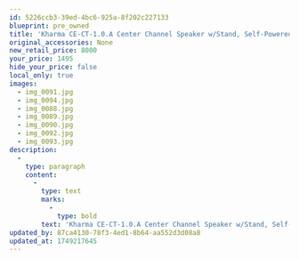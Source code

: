 ```yaml
---
id: 5226ccb3-39ed-4bc6-925a-8f202c227133
blueprint: pre_owned
title: 'Kharma CE-CT-1.0.A Center Channel Speaker w/Stand, Self-Powered'
original_accessories: None
new_retail_price: 8000
your_price: 1495
hide_your_price: false
local_only: true
images:
  - img_0091.jpg
  - img_0094.jpg
  - img_0088.jpg
  - img_0089.jpg
  - img_0090.jpg
  - img_0092.jpg
  - img_0093.jpg
description:
  -
    type: paragraph
    content:
      -
        type: text
        marks:
          -
            type: bold
        text: 'Kharma CE-CT-1.0.A Center Channel Speaker w/Stand, Self-Powered. Unit is in excellent physical and functional condition, but does have one nick on the top/right corner. Unit sold as new for $8,000.00'
updated_by: 87ca4130-78f3-4ed1-8b64-aa552d3d08a8
updated_at: 1749217645
---
```

